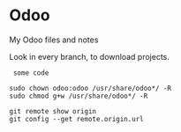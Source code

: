 # Odoo
My Odoo files and notes

Look in every branch, to download projects.

` some code`

```
sudo chown odoo:odoo /usr/share/odoo*/ -R
sudo chmod g+w /usr/share/odoo*/ -R

git remote show origin
git config --get remote.origin.url
```
